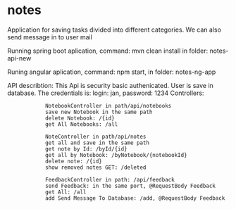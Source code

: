 # notes

Application for saving tasks divided into different categories. We can also send message in to user mail

Running spring boot aplication, command: mvn clean install in folder: notes-api-new

Runing angular aplication, command: npm start, in folder: notes-ng-app

API describtion:
This Api is security basic authenicated. 
User is save in database. 
The credentials is: login: jan, password: 1234
 Controllers: 

                NotebookController in path/api/notebooks 
                save new Notebook in the same path
                delete Notebook: /{id}
                get All Notebooks: /all 

                NoteController in path/api/notes
                get all and save in the same path
                get note by Id: /byId/{id}
                get all by Notebook: /byNotebook/{notebookId}
                delete note: /{id} 
                show removed notes GET: /deleted

                FeedbackController in path: /api/feedback 
                send Feedback: in the same port, @RequestBody Feedback
                get All: /all 
                add Send Message To Database: /add, @RequestBody Feedback
